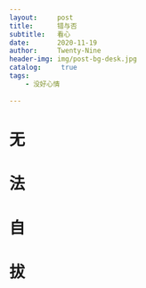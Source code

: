 ```yaml
---
layout:     post
title:      错与否
subtitle:   看心
date:       2020-11-19
author:     Twenty-Nine
header-img: img/post-bg-desk.jpg
catalog: 	 true
tags:
    - 没好心情
    
---
```


# 无

# 法

# 自

# 拔

